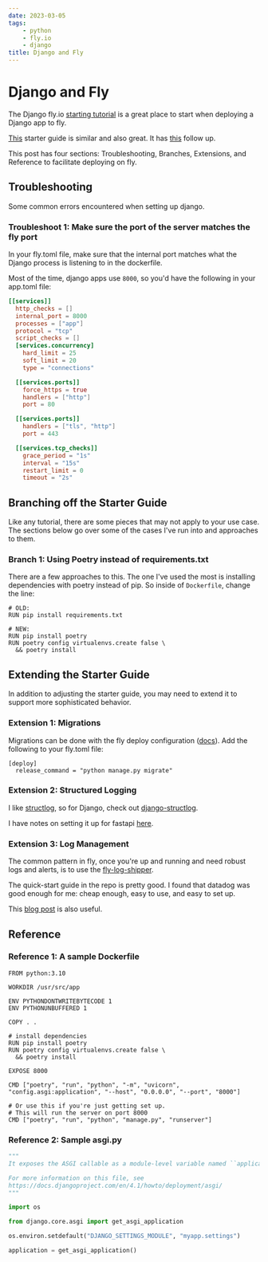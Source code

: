 ```yaml
---
date: 2023-03-05
tags:
    - python
    - fly.io
    - django
title: Django and Fly
---
```


# Django and Fly

The Django fly.io [starting tutorial](https://www.fly.io/docs/django/getting-started/) is a great place to start when deploying a Django app to fly.

[This](https://learndjango.com/tutorials/django-hello-world-flyio-deployment) starter guide is similar and also great. It has [this](https://learndjango.com/tutorials/deploy-django-postgresql-flyio) follow up.

This post has four sections: Troubleshooting, Branches, Extensions, and Reference to facilitate deploying on fly.

## Troubleshooting

Some common errors encountered when setting up django.
### Troubleshoot 1: Make sure the port of the server matches the fly port

In your fly.toml file, make sure that the internal port matches what the Django process is listening to in the dockerfile.

Most of the time, django apps use `8000`, so you'd have the following in your app.toml file:

```toml
[[services]]
  http_checks = []
  internal_port = 8000
  processes = ["app"]
  protocol = "tcp"
  script_checks = []
  [services.concurrency]
    hard_limit = 25
    soft_limit = 20
    type = "connections"

  [[services.ports]]
    force_https = true
    handlers = ["http"]
    port = 80

  [[services.ports]]
    handlers = ["tls", "http"]
    port = 443

  [[services.tcp_checks]]
    grace_period = "1s"
    interval = "15s"
    restart_limit = 0
    timeout = "2s"
```

## Branching off the Starter Guide

Like any tutorial, there are some pieces that may not apply to your use case. The sections below go over some of the cases I've run into and approaches to them.

### Branch 1: Using Poetry instead of requirements.txt

There are a few approaches to this. The one I've used the most is installing dependencies with poetry instead of pip. So inside of `Dockerfile`,
change the line:
```
# OLD:
RUN pip install requirements.txt

# NEW:
RUN pip install poetry
RUN poetry config virtualenvs.create false \
  && poetry install
```

## Extending the Starter Guide

In addition to adjusting the starter guide, you may need to extend it to support more sophisticated behavior. 

### Extension 1: Migrations

Migrations can be done with the fly deploy configuration ([docs](https://fly.io/docs/reference/configuration/)). Add the following to your fly.toml file:

```
[deploy]
  release_command = "python manage.py migrate"
```

### Extension 2: Structured Logging

I like [structlog](https://www.structlog.org/en/stable/index.html), so for Django, check out [django-structlog](https://django-structlog.readthedocs.io/en/latest/). 

I have notes on setting it up for fastapi [here](https://notes.alexledger.net/site/posts/16).

### Extension 3: Log Management

The common pattern in fly, once you're up and running and need robust logs and alerts, is to use the [fly-log-shipper](https://github.com/superfly/fly-log-shipper).

The quick-start guide in the repo is pretty good. I found that datadog was good enough for me: cheap enough, easy to use, and easy to set up.

This [blog post](https://github.com/superfly/fly-log-shipper#quick-start) is also useful.

## Reference

### Reference 1: A sample Dockerfile

```
FROM python:3.10

WORKDIR /usr/src/app

ENV PYTHONDONTWRITEBYTECODE 1
ENV PYTHONUNBUFFERED 1

COPY . .

# install dependencies
RUN pip install poetry
RUN poetry config virtualenvs.create false \
  && poetry install

EXPOSE 8000

CMD ["poetry", "run", "python", "-m", "uvicorn", "config.asgi:application", "--host", "0.0.0.0", "--port", "8000"]

# Or use this if you're just getting set up.
# This will run the server on port 8000
CMD ["poetry", "run", "python", "manage.py", "runserver"]
```

### Reference 2: Sample asgi.py

```python
"""
It exposes the ASGI callable as a module-level variable named ``application``.

For more information on this file, see
https://docs.djangoproject.com/en/4.1/howto/deployment/asgi/
"""

import os

from django.core.asgi import get_asgi_application

os.environ.setdefault("DJANGO_SETTINGS_MODULE", "myapp.settings")

application = get_asgi_application()
```
